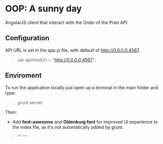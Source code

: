 OOP: A sunny day
=============

AngularJS client that interact with the Order of the Pixel API.


Configuration
-------------

API URL is set in the app.js file, with default of http://0.0.0.0:4567.

> var apiHostUrl = "http://0.0.0.0:4567";



Enviroment
----------


To run the application locally just open up a terminal in the main folder and type:

> grunt server


Then: 

* Add **font-awesome** and **Oldenburg font** for improved UI experience to the index file, as it's not automatically added by grunt.

> "<link rel="stylesheet" href="bower_components/font-awesome/css/font-awesome.css" />"
> "<link href='http://fonts.googleapis.com/css?family=Oldenburg' rel='stylesheet' type='text/css'>"

    
